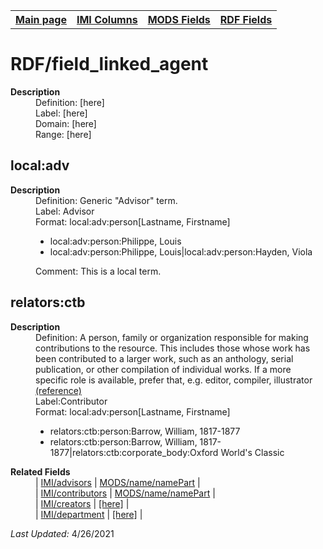 <!DOCTYPE html>
<html>

<body>
<table style="width:100%">
  <tr>
    <th><a href="index.md">Main page</a></th>
	<th><a href="IMI.md">IMI Columns</a></th>
    <th><a href="MODS.md">MODS Fields</a></th>
    <th><a href="RDF.md">RDF Fields</a></th>
  </tr>
</table>



<h1>RDF/field_linked_agent</h1>
<dl>
  <dt><b>Description</b></dt>
  <dd>Definition: [here]</dd>
  <dd>Label:  [here]</dd>
  <dd>Domain:  [here]</dd>
  <dd>Range:  [here]</dd>
</dl>
<h2>local:adv</h2>
<dl>
  <dt><b>Description</b></dt>
  <dd>Definition: Generic "Advisor" term.</dd>
  <dd>Label:  Advisor</dd>
  <dd>Format:  local:adv:person[Lastname, Firstname]</dd>
  <dd>
  <ul>
				<li>local:adv:person:Philippe, Louis</li> 
				<li>local:adv:person:Philippe, Louis|local:adv:person:Hayden, Viola</li>
			</ul>
	</dd>
  <dd>Comment:  This is a local term.</dd>
</dl>
<h2>relators:ctb</h2>
<dl>
  <dt><b>Description</b></dt>
  <dd>Definition: A person, family or organization responsible for making contributions to the resource. This includes those whose work has been contributed to a larger work, such as an anthology, serial publication, or other compilation of individual works. If a more specific role is available, prefer that, e.g. editor, compiler, illustrator <a href="http://id.loc.gov/vocabulary/relators/ctb.md">(reference)</a> </dd>
  <dd>Label:Contributor</dd>
  <dd>Format:  local:adv:person[Lastname, Firstname]</dd>
  <dd>
  <ul>
				<li>relators:ctb:person:Barrow, William,  1817-1877</li> 
				<li>relators:ctb:person:Barrow, William,  1817-1877|relators:ctb:corporate_body:Oxford World's Classic</li>
			</ul>
	</dd>
</dl>
<dl>
	<dt><b>Related Fields</b></dt>
			<dd>| <a href="advisor.md">IMI/advisors</a> | <a href="mods.name.md">MODS/name/namePart</a> |</dd>
			<dd>| <a href="contributors.md">IMI/contributors</a> | <a href="mods.name.md">MODS/name/namePart</a> |</dd>
			<dd>| <a href="creators.md">IMI/creators</a> | <a href="MODS.template.md">[here]</a> |</dd>
			<dd>| <a href="department.md">IMI/department</a> | <a href="MODS.template.md">[here]</a> |</dd>
</dl>
<p><i>Last Updated: </i>4/26/2021</p>
</body>
</html>


